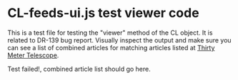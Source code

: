 
# CL-feeds-ui.js test viewer code

This is a test file for testing the "viewer" method of the CL
object. It is related to DR-139 bug report. Visually inspect the output
and make sure you can see a list of combined articles for matching articles listed at [Thirty Meter Telescope](https://feeds.library.caltech.edu/groups/Thirty-Meter-Telescope/combined.html).


<!-- START: test -->

<div id="Thirty-Meter-Telescope">Test failed!, combined article list should go here.</div>


<script src="CL-core.js"></script>
<script src="CL-ui.js"></script>
<script src="CL-feeds.js"></script>
<script src="CL-feeds-ui.js"></script>
<script>
(function(document, window) {
  "use strict";
  console.log("DEBUG starting code");
  let cl = Object.assign({}, window.CL),
      config = {},
      elem = document.getElementById("Thirty-Meter-Telescope");
  cl.BaseURL = "https://feeds.library.caltech.edu";

  config = {
    "aggregation": "groups",
    "feed_id": "Thirty-Meter-Telescope",
    "feed_path": "combined",
    "recent_n": 0,
    "use_recent": false,
    "feed_count": false,
    "show_year_headings": false,
    "creators": true,
    "pub_date": true,
    "title_link": true,
    "citation_details": false,
    "issn_or_isbn": false,
    "pmcid": false,
    "description": false,
    "developer_mode": false,
    "include_style": true,
    "include_CL": true,
    "repository": "CaltechAUTHORS",
    "css_classname": ".CaltechAUTHORS",
    "filters": []
};
  config.parent_element = elem;
  config.filters.push(cl.normalize_view);
  cl.setAttribute("viewer", config);
  cl.getGroupJSON("Thirty-Meter-Telescope", "combined", function(data, err) {
    console.log("DEBUG data -> ", JSON.stringify(data));
    cl.viewer(data, err);
  });
  console.log("DEBUG ending code");
}(document, window));
</script>


<!--   END: test -->
